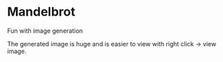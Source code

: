 # Mandelbrot
Fun with image generation

The generated image is huge and is easier to view with right click -> view image.

